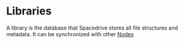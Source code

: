 # Libraries

A library is the database that Spacedrive stores all file structures and metadata. It can be synchronized with other [Nodes]()